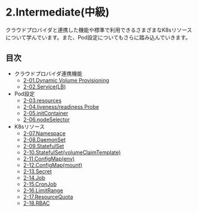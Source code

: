 # 2.Intermediate(中級)
クラウドプロバイダと連携した機能や標準で利用できるさまざまなK8sリソースについて学んでいます。また、Pod設定についてもさらに踏み込んでいきます。

## 目次
- クラウドプロバイダ連携機能
  - [2-01.Dynamic Volume Provisioning](DynamicVolumeProvisioning.md)
  - [2-02.Service(LB)](Service-LB.md)
- Pod設定
  - [2-03.resources](Pod-resources.md)
  - [2-04.liveness/readiness Probe](Pod-Probe.md)
  - [2-05.initContainer](Pod-initContainer.md)
  - [2-06.nodeSelector](Pod-nodeSelector.md)
- K8sリソース
  - [2-07.Namespace](Namespace.md)
  - [2-08.DaemonSet](DaemonSet.md)
  - [2-09.StatefulSet](StatefulSet.md)
  - [2-10.StatefulSet(volumeClaimTemplate)](StatefulSet-volumeClaimTemplate.md)
  - [2-11.ConfigMap(env)](ConfigMap.md)
  - [2-12.ConfigMap(mount)](ConfigMap.md)
  - [2-13.Secret](Secret.md)
  - [2-14.Job](Job.md)
  - [2-15.CronJob](CronJob.md)
  - [2-16.LimitRange](LimitRange.md)
  - [2-17.ResourceQuota](ResourceQuota.md)
  - [2-18.RBAC](RBAC.md)
